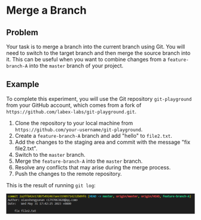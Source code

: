 # Merge a Branch

## Problem

Your task is to merge a branch into the current branch using Git. You will need to switch to the target branch and then merge the source branch into it. This can be useful when you want to combine changes from a `feature-branch-A` into the `master` branch of your project.

## Example

To complete this experiment, you will use the Git repository `git-playground` from your GitHub account, which comes from a fork of `https://github.com/labex-labs/git-playground.git`.

1. Clone the repository to your local machine from `https://github.com/your-username/git-playground`.
2. Create a `feature-branch-A` branch and add "hello" to `file2.txt`.
3. Add the changes to the staging area and commit with the message "fix file2.txt".
4. Switch to the `master` branch.
5. Merge the `feature-branch-A` into the `master` branch.
4. Resolve any conflicts that may arise during the merge process.
5. Push the changes to the remote repository.

This is the result of running `git log`:

![<result>](assets/challenge-merge-branch-step1-1.png)

